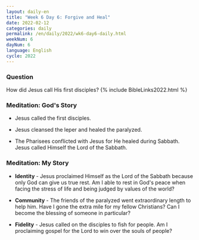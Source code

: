 ```yaml
---
layout: daily-en
title: "Week 6 Day 6: Forgive and Heal"
date: 2022-02-12
categories: daily
permalink: /en/daily/2022/wk6-day6-daily.html
weekNum: 6
dayNum: 6
language: English
cycle: 2022
---
```


### Question     
How did Jesus call His first disciples?
{% include BibleLinks2022.html %} 

### Meditation: God's Story   
+ Jesus called the first disciples. 

+ Jesus cleansed the leper and healed the paralyzed. 

+ The Pharisees conflicted with Jesus for He healed during Sabbath. Jesus called Himself the Lord of the Sabbath.  

### Meditation: My Story   
+ **Identity** - Jesus proclaimed Himself as the Lord of the Sabbath because only God can give us true rest. Am I able to rest in God's peace when facing the stress of life and being judged by values of the world? 

+ **Community** - The friends of the paralyzed went extraordinary length to help him. Have I gone the extra mile for my fellow Christians? Can I become the blessing of someone in particular?  

+ **Fidelity** - Jesus called on the disciples to fish for people. Am I proclaiming gospel for the Lord to win over the souls of people? 
